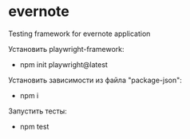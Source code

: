 # evernote
Testing framework for evernote application

Установить playwright-framework:
- npm init playwright@latest

Установить зависимости из файла "package-json":
- npm i

Запустить тесты:
- npm test


